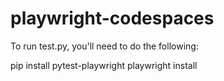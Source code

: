 # playwright-codespaces

To run test.py, you'll need to do the following:

pip install pytest-playwright
playwright install
